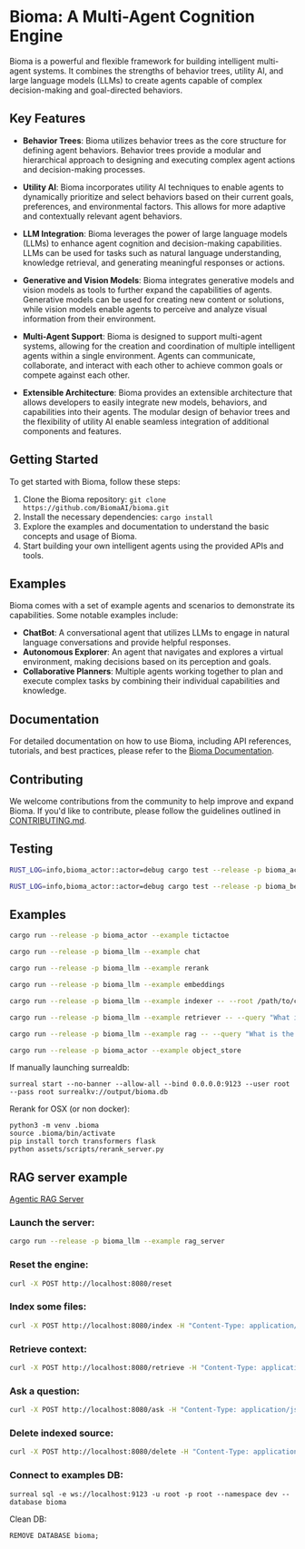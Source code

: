 # Bioma: A Multi-Agent Cognition Engine

Bioma is a powerful and flexible framework for building intelligent multi-agent systems. It combines the strengths of behavior trees, utility AI, and large language models (LLMs) to create agents capable of complex decision-making and goal-directed behaviors.

## Key Features

- **Behavior Trees**: Bioma utilizes behavior trees as the core structure for defining agent behaviors. Behavior trees provide a modular and hierarchical approach to designing and executing complex agent actions and decision-making processes.

- **Utility AI**: Bioma incorporates utility AI techniques to enable agents to dynamically prioritize and select behaviors based on their current goals, preferences, and environmental factors. This allows for more adaptive and contextually relevant agent behaviors.

- **LLM Integration**: Bioma leverages the power of large language models (LLMs) to enhance agent cognition and decision-making capabilities. LLMs can be used for tasks such as natural language understanding, knowledge retrieval, and generating meaningful responses or actions.

- **Generative and Vision Models**: Bioma integrates generative models and vision models as tools to further expand the capabilities of agents. Generative models can be used for creating new content or solutions, while vision models enable agents to perceive and analyze visual information from their environment.

- **Multi-Agent Support**: Bioma is designed to support multi-agent systems, allowing for the creation and coordination of multiple intelligent agents within a single environment. Agents can communicate, collaborate, and interact with each other to achieve common goals or compete against each other.

- **Extensible Architecture**: Bioma provides an extensible architecture that allows developers to easily integrate new models, behaviors, and capabilities into their agents. The modular design of behavior trees and the flexibility of utility AI enable seamless integration of additional components and features.

## Getting Started

To get started with Bioma, follow these steps:

1. Clone the Bioma repository: `git clone https://github.com/BiomaAI/bioma.git`
2. Install the necessary dependencies: `cargo install`
3. Explore the examples and documentation to understand the basic concepts and usage of Bioma.
4. Start building your own intelligent agents using the provided APIs and tools.

## Examples

Bioma comes with a set of example agents and scenarios to demonstrate its capabilities. Some notable examples include:

- **ChatBot**: A conversational agent that utilizes LLMs to engage in natural language conversations and provide helpful responses.
- **Autonomous Explorer**: An agent that navigates and explores a virtual environment, making decisions based on its perception and goals.
- **Collaborative Planners**: Multiple agents working together to plan and execute complex tasks by combining their individual capabilities and knowledge.

## Documentation

For detailed documentation on how to use Bioma, including API references, tutorials, and best practices, please refer to the [Bioma Documentation](link-to-documentation).

## Contributing

We welcome contributions from the community to help improve and expand Bioma. If you'd like to contribute, please follow the guidelines outlined in [CONTRIBUTING.md](link-to-contributing-guide).

## Testing

```bash
RUST_LOG=info,bioma_actor::actor=debug cargo test --release -p bioma_actor -- --nocapture test_actor_ping_pong
```

```bash
RUST_LOG=info,bioma_actor::actor=debug cargo test --release -p bioma_behavior -- --nocapture test_behavior_mock
```

## Examples

```bash
cargo run --release -p bioma_actor --example tictactoe
```

```bash
cargo run --release -p bioma_llm --example chat
```

```bash
cargo run --release -p bioma_llm --example rerank
```

```bash
cargo run --release -p bioma_llm --example embeddings
```

```bash
cargo run --release -p bioma_llm --example indexer -- --root /path/to/custom/root --globs "**/*.rs" --globs "**/*.toml"
```

```bash
cargo run --release -p bioma_llm --example retriever -- --query "What is the meaning of life?" --root /path/to/custom/root --globs "**/*.md"
```

```bash
cargo run --release -p bioma_llm --example rag -- --query "What is the meaning of life?" --root /path/to/custom/root --globs "**/*.md"
```

```bash
cargo run --release -p bioma_actor --example object_store
```

If manually launching surrealdb:

```
surreal start --no-banner --allow-all --bind 0.0.0.0:9123 --user root --pass root surrealkv://output/bioma.db
```

Rerank for OSX (or non docker):

```
python3 -m venv .bioma
source .bioma/bin/activate
pip install torch transformers flask
python assets/scripts/rerank_server.py
```

## RAG server example

[Agentic RAG Server](bioma_llm/examples/rag_server.md)

### Launch the server:

```bash
cargo run --release -p bioma_llm --example rag_server
```

### Reset the engine:

```bash
curl -X POST http://localhost:8080/reset
```

### Index some files:

```bash
curl -X POST http://localhost:8080/index -H "Content-Type: application/json" -d '{"globs": ["/Users/rozgo/BiomaAI/bioma/bioma_*/**/*.rs"], "chunk_capacity": {"start": 500, "end": 2000}, "chunk_overlap": 200}'
```

### Retrieve context:

```bash
curl -X POST http://localhost:8080/retrieve -H "Content-Type: application/json" -d '{"query": "Can I make a game with Bioma?", "threshold": 0.0, "limit": 10}'
```

### Ask a question:

```bash
curl -X POST http://localhost:8080/ask -H "Content-Type: application/json" -d '{"query": "Can I make a game with Bioma?"}'
```

### Delete indexed source:

```bash
curl -X POST http://localhost:8080/delete -H "Content-Type: application/json" -d '{"source": "/path/to/source"}'
```

### Connect to examples DB:

```
surreal sql -e ws://localhost:9123 -u root -p root --namespace dev --database bioma
```

Clean DB:

```
REMOVE DATABASE bioma;
```
